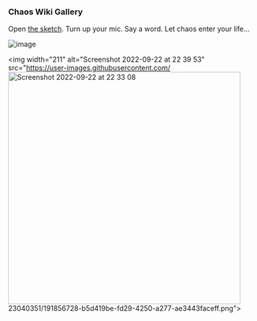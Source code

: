 ### Chaos Wiki Gallery
Open [the sketch](https://editor.p5js.org/ribenamaplesyrup/sketches/XnDq42RFB). Turn up your mic. Say a word. Let chaos enter your life...  ![image](https://user-images.githubusercontent.com/23040351/191853254-d9847124-6b39-4d39-99ae-a27ef85e7b03.png)  <img width="211" alt="Screenshot 2022-09-22 at 22 39 53" src="https://user-images.githubusercontent.com/ <img width="471" alt="Screenshot 2022-09-22 at 22 33 08" src="https://user-images.githubusercontent.com/23040351/191856750-89a6dde8-6499-4c23-b415-f766ea6a6bf1.png"> 23040351/191856728-b5d419be-fd29-4250-a277-ae3443faceff.png">   
